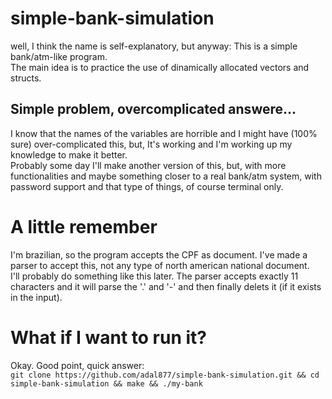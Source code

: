 # simple-bank-simulation

well, I think the name is self-explanatory, but anyway: This is a simple bank/atm-like program.  
The main idea is to practice the use of dinamically allocated vectors and structs.

## Simple problem, overcomplicated answere...

I know that the names of the variables are horrible and I might have (100% sure) over-complicated this, but, It's working and I'm working up my knowledge to make it better.  
Probably some day I'll make another version of this, but, with more functionalities and maybe something closer to a real bank/atm system, with password support and that type of things, of course terminal only.

# A little remember
I'm brazilian, so the program accepts the CPF as document. I've made a parser to accept this, not any type of north american national document.  
I'll probably do something like this later.
The parser accepts exactly 11 characters and it will parse the '.' and '-' and then finally delets it (if it exists in the input).

# What if I want to run it?
Okay. Good point, quick answer:  
`git clone https://github.com/adal877/simple-bank-simulation.git && cd simple-bank-simulation && make && ./my-bank`
